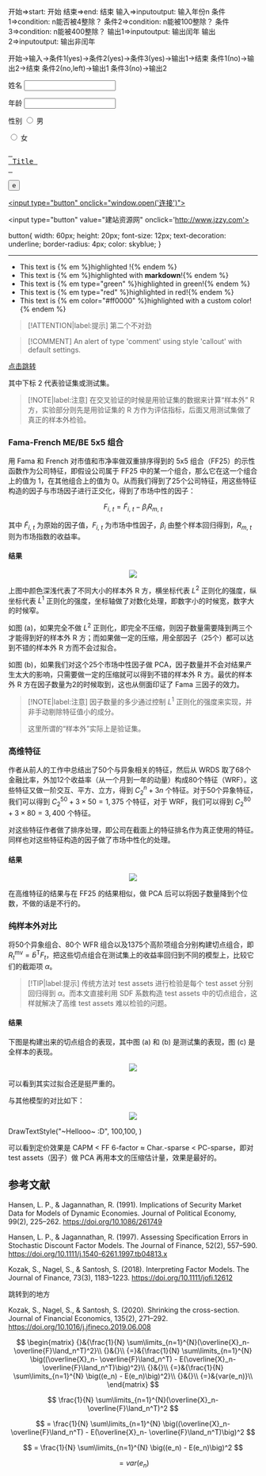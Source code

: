 开始=>start: 开始
结束=>end: 结束
输入=>inputoutput: 输入年份n
条件1=>condition: n能否被4整除？
条件2=>condition: n能被100整除？
条件3=>condition: n能被400整除？
输出1=>inputoutput: 输出闰年
输出2=>inputoutput: 输出非闰年

开始->输入->条件1(yes)->条件2(yes)->条件3(yes)->输出1->结束
条件1(no)->输出2->结束
条件2(no,left)->输出1
条件3(no)->输出2









<label for="name">姓名</label>
<input type="text" id="name">

<label for="age">年龄</label>
<input type="number" id="age">

<span>性别</span>
<input type="radio" id="boy" name="age" value="男">
<label for="boy">男</label>

<input type="radio" id="girl" name="age" value="女">
<label for="girl">女</label>


[<kbd> <br> Title <br> </kbd>][Link]

[Link]: # 'readcourse.md'

<button>e</button>

<a href=www.baidu.com><input type="button" οnclick="window.open('连接')"></a>

<input type="button" value="建站资源网" οnclick='http://www.jzzy.com'>

button{
    width: 60px;
    height: 20px;
    font-size: 12px;
    text-decoration: underline;
    border-radius: 4px;
    color: skyblue;
}




<hr color = 'red'>

- This text is {% em %}highlighted !{% endem %}
- This text is {% em %}highlighted with **markdown**!{% endem %}
- This text is {% em type="green" %}highlighted in green!{% endem %}
- This text is {% em type="red" %}highlighted in red!{% endem %}
- This text is {% em color="#ff0000" %}highlighted with a custom color!{% endem %}

>[!ATTENTION|label:提示]
>第二个不对劲

> [!COMMENT]
> An alert of type 'comment' using style 'callout' with default settings.


[点击跳转](#jump)



其中下标 $2$ 代表验证集或测试集。

> [!NOTE|label:注意]
> 在交叉验证的时候是用验证集的数据来计算“样本外” R 方，实验部分则先是用验证集的 R 方作为评估指标，后面又用测试集做了真正的样本外检验。

### Fama-French ME/BE 5x5 组合

用 Fama 和 French 对市值和市净率做双重排序得到的 5x5 组合（FF25）的示性函数作为公司特征，即假设公司属于 FF25 中的某一个组合，那么它在这一个组合上的值为 $1$，在其他组合上的值为 $0$。从而我们得到了25个公司特征，用这些特征构造的因子与市场因子进行正交化，得到了市场中性的因子：

$$
F_{i,\ t} = \widetilde{F}_{i,\ t} - \beta_i R_{m,\ t}
$$

其中 $\widetilde{F}_{i,\ t}$ 为原始的因子值，$F_{i,\ t}$ 为市场中性因子，$\beta_i$ 由整个样本回归得到，$R_{m,\ t}$ 则为市场指数的收益率。

#### 结果

<div align='center'>

![](image/2022-12-27-16-51-57.png)
</div align='center'>

上图中颜色深浅代表了不同大小的样本外 R 方，横坐标代表 $L^{2}$ 正则化的强度，纵坐标代表 $L^{1}$ 正则化的强度，坐标轴做了对数化处理，即数字小的时候宽，数字大的时候窄。

如图 (a)，如果完全不做 $L^{2}$ 正则化，即完全不压缩，则因子数量需要降到两三个才能得到好的样本外 R 方；而如果做一定的压缩，用全部因子（25个）都可以达到不错的样本外 R 方而不会过拟合。

如图 (b)，如果我们对这个25个市场中性因子做 PCA，因子数量并不会对结果产生太大的影响，只需要做一定的压缩就可以得到不错的样本外 R 方。最优的样本外 R 方在因子数量为2的时候取到，这也从侧面印证了 Fama 三因子的效力。

> [!NOTE|label:注意]
> 因子数量的多少通过控制 $L^{1}$ 正则化的强度来实现，并非手动剔除特征值小的成分。
> 
> 这里所谓的“样本外”实际上是验证集。

### 高维特征

作者从前人的工作中总结出了50个与异象相关的特征，然后从 WRDS 取了68个金融比率，外加12个收益率（从一个月到一年的动量）构成80个特征（WRF）。这些特征又做一阶交互、平方、立方，得到 $C_2^{n} + 3 n$ 个特征。对于50个异象特征，我们可以得到 $C_2^{50} + 3 \times 50 = 1,375$ 个特征，对于 WRF，我们可以得到 $C_2^{80} + 3 \times 80 = 3,400$ 个特征。

对这些特征作者做了排序处理，即公司在截面上的特征排名作为真正使用的特征。同样也对这些特征构造的因子做了市场中性化的处理。

#### 结果

<div align='center'>

![](image/2022-12-27-17-20-58.png)
</div align='center'>

在高维特征的结果与在 FF25 的结果相似，做 PCA 后可以将因子数量降到个位数，不做的话是不行的。

### 纯样本外对比

将50个异象组合、80个 WFR 组合以及1375个高阶项组合分别构建切点组合，即 $R_{t}^{\text{mv}} = \hat{b}^{\mathsf{T}} F_t$，把这些切点组合在测试集上的收益率回归到不同的模型上，比较它们的截距项 $\alpha$。

> [!TIP|label:提示]
> 传统方法对 test assets 进行检验是每个 test asset 分别回归得到 $\alpha$。而本文直接利用 SDF 系数构造 test assets 中的切点组合，这样就解决了高维 test assets 难以检验的问题。

#### 结果

下图是构建出来的切点组合的表现，其中图 (a) 和 (b) 是测试集的表现，图 (c) 是全样本的表现。

<div style='display: none'> 公司电话够解释</div>

<div align='center'>

![](image/2022-12-27-17-46-34.png)
</div align='center'>

<!-- slide:break-# -->

可以看到其实过拟合还是挺严重的。

与其他模型的对比如下：

<div align='center'>

![](image/2022-12-27-17-34-08.png)
</div align='center'>

DrawTextStyle("~Hellooo~ :D", 100,100, )


可以看到定价效果是 CAPM < FF 6-factor ≈ Char.-sparse < PC-sparse，即对 test assets（因子）做 PCA 再用本文的压缩估计量，效果是最好的。

## 参考文献

Hansen, L. P., & Jagannathan, R. (1991). Implications of Security Market Data for Models of Dynamic Economies. Journal of Political Economy, 99(2), 225–262. https://doi.org/10.1086/261749

Hansen, L. P., & Jagannathan, R. (1997). Assessing Specification Errors in Stochastic Discount Factor Models. The Journal of Finance, 52(2), 557–590. https://doi.org/10.1111/j.1540-6261.1997.tb04813.x

Kozak, S., Nagel, S., & Santosh, S. (2018). Interpreting Factor Models. The Journal of Finance, 73(3), 1183–1223. https://doi.org/10.1111/jofi.12612

<span id="jump">跳转到的地方</span>

Kozak, S., Nagel, S., & Santosh, S. (2020). Shrinking the cross-section. Journal of Financial Economics, 135(2), 271–292. https://doi.org/10.1016/j.jfineco.2019.06.008

$$
\begin{matrix}
{}&{\frac{1}{N} \sum\limits_{n=1}^{N}(\overline{X}_n- \overline{F}\land_n^T)^2}\\
{}&{}\\
{=}&{\frac{1}{N} \sum\limits_{n=1}^{N} \big((\overline{X}_n- \overline{F}\land_n^T) - E(\overline{X}_n- \overline{F}\land_n^T)\big)^2}\\
{}&{}\\
{=}&{\frac{1}{N} \sum\limits_{n=1}^{N} \big((e_n) - E(e_n)\big)^2}\\
{}&{}\\
{=}&{var(e_n)}\\
\end{matrix}
$$

$$
\frac{1}{N} \sum\limits_{n=1}^{N}(\overline{X}_n- \overline{F}\land_n^T)^2
$$

$$
= \frac{1}{N} \sum\limits_{n=1}^{N} \big((\overline{X}_n- \overline{F}\land_n^T) - E(\overline{X}_n- \overline{F}\land_n^T)\big)^2
$$

$$
= \frac{1}{N} \sum\limits_{n=1}^{N} \big((e_n) - E(e_n)\big)^2
$$

$$
= var(e_n)
$$



